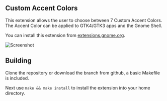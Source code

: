 ## Custom Accent Colors

This extension allows the user to choose between 7 Custom Accent Colors. The Accent Color can be applied to GTK4/GTK3 apps and the Gnome Shell.

You can install this extension from [extensions.gnome.org](https://extensions.gnome.org/extension/5547/custom-accent-colors).

![Screenshot](/custom-accent-colors@demiskp/resources/screenshot.png)

## Building

Clone the repository or download the branch from github, a basic Makefile is included.

Next use `make && make install` to install the extension into your home directory.
